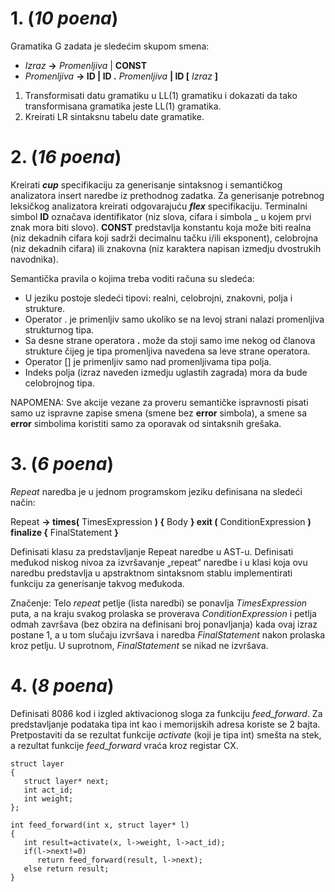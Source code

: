 ﻿# 1. (*10 poena*)

Gramatika G zadata je sledećim skupom smena:

- *Izraz* **→** *Promenljiva*  | **CONST**
- *Promenljiva*  **→ ID  |  ID .** *Promenljiva*  **|  ID [** *Izraz* **]**

1) Transformisati datu gramatiku u LL(1) gramatiku i dokazati da tako transformisana gramatika jeste LL(1) gramatika.
1) Kreirati LR sintaksnu tabelu date gramatike.

# 2. (*16 poena*)

Kreirati ***cup***  specifikaciju za generisanje sintaksnog i semantičkog analizatora insert naredbe iz prethodnog zadatka. Za generisanje potrebnog leksičkog analizatora kreirati odgovarajuću ***flex*** specifikaciju. Terminalni simbol **ID** označava identifikator (niz slova, cifara i simbola \_ u kojem prvi znak mora biti slovo). **CONST** predstavlja konstantu koja može biti realna (niz dekadnih cifara koji sadrži decimalnu tačku i/ili eksponent), celobrojna (niz dekadnih cifara) ili znakovna (niz karaktera napisan izmedju dvostrukih navodnika). 

Semantička pravila o kojima treba voditi računa su sledeća: 

- U jeziku postoje sledeći tipovi: realni, celobrojni, znakovni, polja i strukture. 
- Operator . je primenljiv samo ukoliko se na levoj strani nalazi promenljiva strukturnog tipa.
- Sa desne strane operatora **.** može da stoji samo ime nekog od članova strukture čijeg je tipa promenljiva navedena sa leve strane operatora.
- Operator [] je primenljiv samo nad promenljivama tipa polja.
- Indeks polja (izraz naveden izmedju uglastih zagrada) mora da bude celobrojnog tipa.

NAPOMENA: Sve akcije vezane za proveru semantičke ispravnosti pisati samo uz ispravne zapise smena (smene bez **error**  simbola), a smene sa **error**  simbolima koristiti samo za oporavak od sintaksnih grešaka.

# 3. (*6 poena*)

*Repeat* naredba je u jednom programskom jeziku definisana na sledeći način: 

Repeat **→ times(** TimesExpression **) {** Body **} exit (** ConditionExpression **) finalize {** FinalStatement **}** 

Definisati klasu za predstavljanje Repeat naredbe u AST-u. Definisati međukod niskog nivoa za izvršavanje „repeat“ naredbe i u klasi koja ovu naredbu predstavlja u apstraktnom sintaksnom stablu implementirati funkciju za generisanje takvog međukoda.

Značenje: Telo *repeat* petlje (lista naredbi) se ponavlja *TimesExpression* puta, a na kraju svakog prolaska se proverava *ConditionExpression* i petlja odmah završava (bez obzira na definisani broj ponavljanja) kada ovaj izraz postane 1, a u tom slučaju izvršava i naredba *FinalStatement* nakon prolaska kroz petlju. U suprotnom, *FinalStatement* se nikad ne izvršava.

# 4. (*8 poena*)

Definisati 8086 kod i izgled aktivacionog sloga za funkciju *feed\_forward*. Za predstavljanje podataka tipa int kao i memorijskih adresa koriste se 2 bajta. Pretpostaviti da se rezultat funkcije *activate* (koji je tipa int) smešta na stek, a rezultat funkcije *feed\_forward* vraća kroz registar CX.

```
struct layer 
{
   struct layer* next;
   int act_id;
   int weight;
};

int feed_forward(int x, struct layer* l)
{
   int result=activate(x, l->weight, l->act_id);
   if(l->next!=0)
      return feed_forward(result, l->next);
   else return result;
}
```